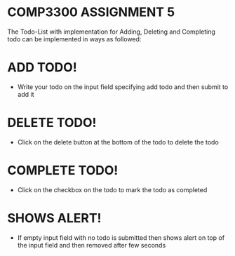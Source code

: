 # COMP3300 ASSIGNMENT 5

The Todo-List with implementation for Adding, Deleting and Completing todo can be implemented in ways as followed:

# ADD TODO!

- Write your todo on the input field specifying add todo and then submit to add it
  
# DELETE TODO!

- Click on the delete button at the bottom of the todo to delete the todo

# COMPLETE TODO!

- Click on the checkbox on the todo to mark the todo as completed

# SHOWS ALERT!
- If empty input field with no todo is submitted then shows alert on top of the input field and then removed after few seconds